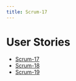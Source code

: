 ```yaml
---
title: Scrum-17
---
```


# User Stories

- [Scrum-17](/scrum17)
- [Scrum-18](/scrum18)
- [Scrum-19](/scrum19)